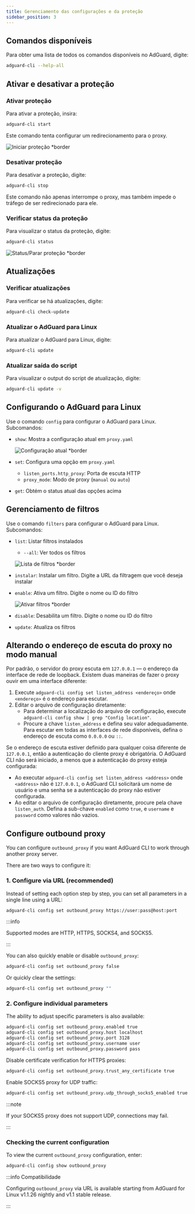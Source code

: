 ```yaml
---
title: Gerenciamento das configurações e da proteção
sidebar_position: 3
---
```


## Comandos disponíveis

Para obter uma lista de todos os comandos disponíveis no AdGuard, digite:

```sh
adguard-cli --help-all
```

## Ativar e desativar a proteção

### Ativar proteção

Para ativar a proteção, insira:

```sh
adguard-cli start
```

Este comando tenta configurar um redirecionamento para o proxy.

![Iniciar proteção \*border](https://cdn.adtidy.org/content/Kb/ad_blocker/linux/start-protection.gif)

### Desativar proteção

Para desativar a proteção, digite:

```sh
adguard-cli stop
```

Este comando não apenas interrompe o proxy, mas também impede o tráfego de ser redirecionado para ele.

### Verificar status da proteção

Para visualizar o status da proteção, digite:

```sh
adguard-cli status
```

![Status/Parar proteção \*border](https://cdn.adtidy.org/content/Kb/ad_blocker/linux/activation6.png)

## Atualizações

### Verificar atualizações

Para verificar se há atualizações, digite:

```sh
adguard-cli check-update
```

### Atualizar o AdGuard para Linux

Para atualizar o AdGuard para Linux, digite:

```sh
adguard-cli update
```

### Atualizar saída do script

Para visualizar o output do script de atualização, digite:

```sh
adguard-cli update -v
```

## Configurando o AdGuard para Linux

Use o comando `config` para configurar o AdGuard para Linux. Subcomandos:

- `show`: Mostra a configuração atual em `proxy.yaml`

  ![Configuração atual \*border](https://cdn.adtidy.org/content/Kb/ad_blocker/linux/activation7.png)

- `set`: Configura uma opção em `proxy.yaml`
  - `listen_ports.http_proxy`: Porta de escuta HTTP
  - `proxy_mode`: Modo de proxy (`manual` ou `auto`)

- `get`: Obtém o status atual das opções acima

## Gerenciamento de filtros

Use o comando `filters` para configurar o AdGuard para Linux. Subcomandos:

- `list`: Listar filtros instalados

  - `--all`: Ver todos os filtros

  ![Lista de filtros \*border](https://cdn.adtidy.org/content/Kb/ad_blocker/linux/filter-list.png)

- `instalar`: Instalar um filtro. Digite a URL da filtragem que você deseja instalar

- `enable`: Ativa um filtro. Digite o nome ou ID do filtro

  ![Ativar filtros \*border](https://cdn.adtidy.org/content/Kb/ad_blocker/linux/built-in-filters.png)

- `disable`: Desabilita um filtro. Digite o nome ou ID do filtro

- `update`: Atualiza os filtros

## Alterando o endereço de escuta do proxy no modo manual

Por padrão, o servidor do proxy escuta em `127.0.0.1` — o endereço da interface de rede de loopback.
Existem duas maneiras de fazer o proxy ouvir em uma interface diferente:

1. Execute `adguard-cli config set listen_address <endereço>` onde `<endereço>` é o endereço para escutar.
2. Editar o arquivo de configuração diretamente:
   - Para determinar a localização do arquivo de configuração, execute `adguard-cli config show | grep "Config location"`.
   - Procure a chave `listen_address` e defina seu valor adequadamente. Para escutar em todas as interfaces de rede disponíveis, defina o endereço de escuta como `0.0.0.0` ou `::`.

Se o endereço de escuta estiver definido para qualquer coisa diferente de `127.0.0.1`, então a autenticação do cliente proxy é obrigatória. O AdGuard CLI não será iniciado, a menos que a autenticação do proxy esteja configurada:

- Ao executar `adguard-cli config set listen_address <address>` onde `<address>` não é `127.0.0.1`, o AdGuard CLI solicitará um nome de usuário e uma senha se a autenticação do proxy não estiver configurada.
- Ao editar o arquivo de configuração diretamente, procure pela chave `listen_auth`. Defina a sub-chave `enabled` como `true`, e `username` e `password` como valores não vazios.

## Configure outbound proxy

You can configure `outbound_proxy` if you want AdGuard CLI to work through another proxy server.

There are two ways to configure it:

### 1. Configure via URL (recommended)

Instead of setting each option step by step, you can set all parameters in a single line using a URL:

```sh
adguard-cli config set outbound_proxy https://user:pass@host:port
```

:::info

Supported modes are HTTP, HTTPS, SOCKS4, and SOCKS5.

:::

You can also quickly enable or disable `outbound_proxy`:

```sh
adguard-cli config set outbound_proxy false
```

Or quickly clear the settings:

```sh
adguard-cli config set outbound_proxy ""
```

### 2. Configure individual parameters

The ability to adjust specific parameters is also available:

```sh
adguard-cli config set outbound_proxy.enabled true
adguard-cli config set outbound_proxy.host localhost
adguard-cli config set outbound_proxy.port 3128
adguard-cli config set outbound_proxy.username user
adguard-cli config set outbound_proxy.password pass
```

Disable certificate verification for HTTPS proxies:

```sh
adguard-cli config set outbound_proxy.trust_any_certificate true
```

Enable SOCKS5 proxy for UDP traffic:

```sh
adguard-cli config set outbound_proxy.udp_through_socks5_enabled true
```

:::note

If your SOCKS5 proxy does not support UDP, connections may fail.

:::

### Checking the current configuration

To view the current `outbound_proxy` configuration, enter:

```sh
adguard-cli config show outbound_proxy
```

:::info Compatibilidade

Configuring `outbound_proxy` via URL is available starting from AdGuard for Linux v1.1.26 nightly and v1.1 stable release.

:::
